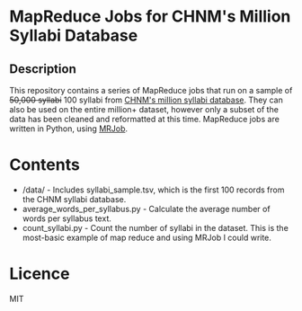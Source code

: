 # MapReduce Jobs for CHNM's Million Syllabi Database

## Description

This repository contains a series of MapReduce jobs that run on a sample of ~~50,000 syllabi~~ 100 syllabi from [CHNM's million syllabi database](http://www.dancohen.org/2011/03/30/a-million-syllabi/). They can also be used on the entire million+ dataset, however only a subset of the data has been cleaned and reformatted at this time. MapReduce jobs are written in Python, using [MRJob](https://github.com/Yelp/mrjob).

# Contents

* /data/ - Includes syllabi_sample.tsv, which is the first 100 records from the CHNM syllabi database.
* average_words_per_syllabus.py - Calculate the average number of words per syllabus text.
* count_syllabi.py - Count the number of syllabi in the dataset. This is the most-basic example of map reduce and using MRJob I could write.

# Licence

MIT